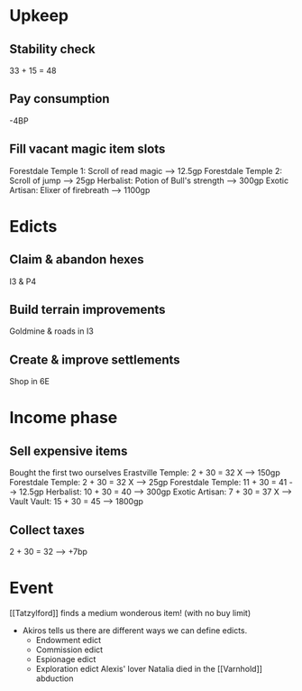 # Upkeep
## Stability check
33 + 15 = 48
## Pay consumption
-4BP
## Fill vacant magic item slots
Forestdale Temple 1: Scroll of read magic --> 12.5gp
Forestdale Temple 2: Scroll of jump --> 25gp
Herbalist: Potion of Bull's strength --> 300gp
Exotic Artisan: Elixer of firebreath --> 1100gp
# Edicts
## Claim & abandon hexes
I3 & P4
## Build terrain improvements
Goldmine & roads in I3
## Create & improve settlements
Shop in 6E
# Income phase
## Sell expensive items
Bought the first two ourselves
Erastville Temple: 2 + 30 = 32 X --> 150gp
Forestdale Temple: 2 + 30 = 32 X --> 25gp
Forestdale Temple: 11 + 30 = 41 --> 12.5gp
Herbalist: 10 + 30 = 40 --> 300gp
Exotic Artisan: 7 + 30 = 37 X --> Vault
Vault: 15 + 30 = 45 --> 1800gp
## Collect taxes
2 + 30 = 32 --> +7bp
# Event
[[Tatzylford]] finds a medium wonderous item! (with no buy limit) 
- Akiros tells us there are different ways we can define edicts. 
	- Endowment edict
	- Commission edict
	- Espionage edict
	- Exploration edict
Alexis' lover Natalia died in the [[Varnhold]] abduction